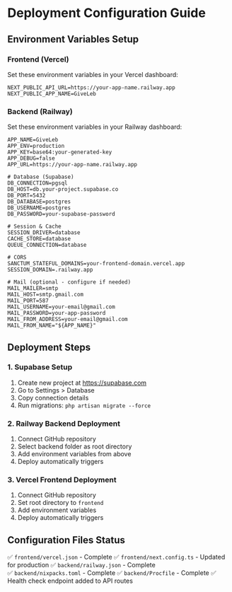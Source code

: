 # Deployment Configuration Guide

## Environment Variables Setup

### Frontend (Vercel)
Set these environment variables in your Vercel dashboard:

```
NEXT_PUBLIC_API_URL=https://your-app-name.railway.app
NEXT_PUBLIC_APP_NAME=GiveLeb
```

### Backend (Railway)
Set these environment variables in your Railway dashboard:

```
APP_NAME=GiveLeb
APP_ENV=production
APP_KEY=base64:your-generated-key
APP_DEBUG=false
APP_URL=https://your-app-name.railway.app

# Database (Supabase)
DB_CONNECTION=pgsql
DB_HOST=db.your-project.supabase.co
DB_PORT=5432
DB_DATABASE=postgres
DB_USERNAME=postgres
DB_PASSWORD=your-supabase-password

# Session & Cache
SESSION_DRIVER=database
CACHE_STORE=database
QUEUE_CONNECTION=database

# CORS
SANCTUM_STATEFUL_DOMAINS=your-frontend-domain.vercel.app
SESSION_DOMAIN=.railway.app

# Mail (optional - configure if needed)
MAIL_MAILER=smtp
MAIL_HOST=smtp.gmail.com
MAIL_PORT=587
MAIL_USERNAME=your-email@gmail.com
MAIL_PASSWORD=your-app-password
MAIL_FROM_ADDRESS=your-email@gmail.com
MAIL_FROM_NAME="${APP_NAME}"
```

## Deployment Steps

### 1. Supabase Setup
1. Create new project at https://supabase.com
2. Go to Settings > Database
3. Copy connection details
4. Run migrations: `php artisan migrate --force`

### 2. Railway Backend Deployment
1. Connect GitHub repository
2. Select backend folder as root directory
3. Add environment variables from above
4. Deploy automatically triggers

### 3. Vercel Frontend Deployment  
1. Connect GitHub repository
2. Set root directory to `frontend`
3. Add environment variables
4. Deploy automatically triggers

## Configuration Files Status
✅ `frontend/vercel.json` - Complete
✅ `frontend/next.config.ts` - Updated for production
✅ `backend/railway.json` - Complete  
✅ `backend/nixpacks.toml` - Complete
✅ `backend/Procfile` - Complete
✅ Health check endpoint added to API routes
